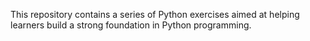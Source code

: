 This repository contains a series of Python exercises aimed at helping learners build a strong foundation in Python programming. 
